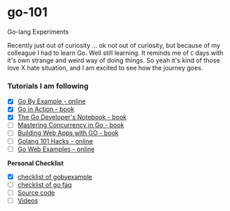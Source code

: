 # go-101
Go-lang Experiments

Recently just out of curiosity ... ok not out of curiosity, but because of my colleague I had to learn Go. Well still learning. It reminds me of `C` days with it's own strange and weird way of doing things. So yeah it's kind of those love X hate situation, and I am excited to see how the journey goes.


### Tutorials I am following

- [x] [Go By Example - online](https://gobyexample.com)
- [x] [Go in Action - book](https://www.manning.com/books/go-in-action)
- [x] [The Go Developer's Notebook - book](https://leanpub.com/GoNotebook/)
- [ ] [Mastering Concurrency in Go - book](https://www.packtpub.com/application-development/mastering-concurrency-go)
- [ ] [Building Web Apps with GO - book](https://codegangsta.gitbooks.io/building-web-apps-with-go/)
- [ ] [Golang 101 Hacks - online](https://nanxiao.gitbooks.io/golang-101-hacks/)
- [ ] [Go Web Examples - online](https://gowebexamples.com)

**Personal Checklist**
- [x] [checklist of gobyexample](checklist/gobyexample.todo)
- [ ] [checklist of go faq](checklist/go-faq.todo)
- [ ] [Source code](checklist/source-code.todo)
- [ ] [Videos](checklist/videos.todo)
